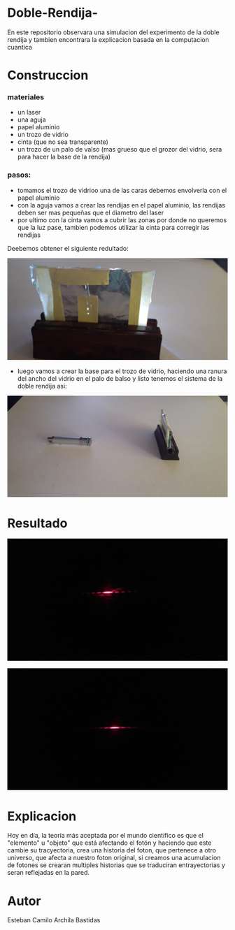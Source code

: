 # Doble-Rendija-
En este repositorio observara una simulacion del experimento de la doble rendija y tambien encontrara la explicacion basada en la computacion cuantica 

# Construccion
### materiales
- un laser
- una aguja
- papel aluminio
- un trozo de vidrio 
- cinta (que no sea transparente)
- un trozo de un palo de valso  (mas grueso que el grozor del vidrio, sera para hacer la base de la rendija)

### pasos:

- tomamos el trozo de vidrioo una de las caras debemos envolverla con el papel aluminio
- con la aguja vamos a crear las rendijas en el papel aluminio, las rendijas deben ser mas pequeñas que el diametro del laser
- por ultimo con la cinta vamos a cubrir las zonas por donde no queremos que la luz pase, tambien podemos utilizar la cinta para corregir las rendijas 

Deebemos obtener el siguiente redultado:

![](imagenes/jpg4.jpeg)

-  luego vamos a crear la base para el trozo de vidrio, haciendo una ranura del ancho del vidrio en el palo de balso y listo tenemos el sistema de la doble rendija asi:

![](imagenes/jpg3.jpeg)

# Resultado

![](imagenes/jpg1.jpeg)

![](imagenes/jpg2.jpeg)
# Explicacion

Hoy en día, la teoría más aceptada por el mundo científico es que el "elemento" u "objeto" que está afectando el fotón y haciendo que este cambie su tracyectoria, crea una historia del foton, que pertenece a otro universo, que afecta a nuestro foton original, si creamos una acumulacion de fotones se crearan multiples historias que se traduciran entrayectorias y seran reflejadas en la pared.

# Autor

Esteban Camilo Archila Bastidas
